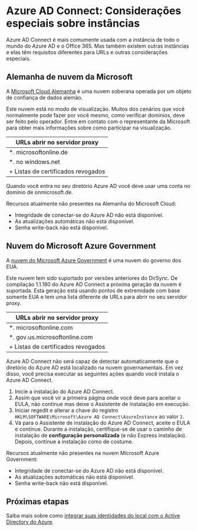 <properties
    pageTitle="Azure AD Connect: Instâncias de serviço de sincronização | Microsoft Azure"
    description="Esta página documentos considerações especiais para instâncias do Azure AD."
    services="active-directory"
    documentationCenter=""
    authors="andkjell"
    manager="femila"
    editor=""/>

<tags
    ms.service="active-directory"
    ms.workload="identity"
    ms.tgt_pltfrm="na"
    ms.devlang="na"
    ms.topic="article"
    ms.date="06/27/2016"
    ms.author="billmath"/>

# <a name="azure-ad-connect-special-considerations-for-instances"></a>Azure AD Connect: Considerações especiais sobre instâncias
Azure AD Connect é mais comumente usada com a instância de todo o mundo do Azure AD e o Office 365. Mas também existem outras instâncias e elas têm requisitos diferentes para URLs e outras considerações especiais.

## <a name="microsoft-cloud-germany"></a>Alemanha de nuvem da Microsoft
A [Microsoft Cloud Alemanha](http://www.microsoft.de/cloud-deutschland) é uma nuvem soberana operada por um objeto de confiança de dados alemão.

Este nuvem está no modo de visualização. Muitos dos cenários que você normalmente pode fazer por você mesmo, como verificar domínios, deve ser feito pelo operador. Entre em contato com o representante da Microsoft para obter mais informações sobre como participar na visualização.

URLs abrir no servidor proxy |
--- |
\*. microsoftonline.de |
\*. no windows.net |
+ Listas de certificados revogados |

Quando você entra no seu diretório Azure AD você deve usar uma conta no domínio de onmicrosoft.de.

Recursos atualmente não presentes na Alemanha do Microsoft Cloud:

- Integridade de conectar-se do Azure AD não está disponível.
- As atualizações automáticas não está disponível.
- Senha write-back não está disponível.

## <a name="microsoft-azure-government-cloud"></a>Nuvem do Microsoft Azure Government
A [nuvem do Microsoft Azure Government](https://azure.microsoft.com/features/gov/) é uma nuvem do governo dos EUA.

Este nuvem tem sido suportado por versões anteriores do DirSync. De compilação 1.1.180 do Azure AD Connect a próxima geração da nuvem é suportada. Esta geração está usando pontos de extremidade com base somente EUA e tem uma lista diferente de URLs para abrir no seu servidor proxy.

URLs abrir no servidor proxy |
--- |
\*. microsoftonline.com |
\*. gov.us.microsoftonline.com |
+ Listas de certificados revogados |

Azure AD Connect não será capaz de detectar automaticamente que o diretório do Azure AD está localizado na nuvem governamentais. Em vez disso, você precisa executar as seguintes ações quando você instala o Azure AD Connect.

1. Inicie a instalação do Azure AD Connect.
2. Assim que você vir a primeira página onde você deve para aceitar o EULA, não continue mas deixe o Assistente de instalação em execução.
3. Iniciar regedit e alterar a chave do registro `HKLM\SOFTWARE\Microsoft\Azure AD Connect\AzureInstance` ao valor `2`.
4. Vá para o Assistente de instalação do Azure AD Connect, aceite o EULA e continue. Durante a instalação, certifique-se de usar o caminho de instalação de **configuração personalizada** (e não Express instalação). Depois, continue a instalação como de costume.

Recursos atualmente não presentes na nuvem Microsoft Azure Government:

- Integridade de conectar-se do Azure AD não está disponível.
- As atualizações automáticas não está disponível.
- Senha write-back não está disponível.

## <a name="next-steps"></a>Próximas etapas
Saiba mais sobre como [integrar suas identidades do local com o Active Directory do Azure](active-directory-aadconnect.md).
